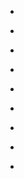 
- [](/2021/04/1a1ab3ad610478ba3b672b0a89c26333/)

- [](/2021/03/fb71576d1974213ea471b5cda8a20948/)

- [](/2021/03/c6152994fa5ddf4b9c3302bcddfdd699/)

- [](/2021/03/4d1fb5fa3502d4df0ff4f70f9891a7c3/)

- [](/2021/03/273eae12d668c24135d4db358511c9d4/)

- [](/2021/03/096b7c67797c165b01283d0c7cd6c016/)

- [](/2021/03/951fcfe07a7cbb8d04ee6dd219c181fb/)

- [](/2021/03/2b14f8356f57460da0a4790b27b44b8a/)

- [](/2021/02/512f30a007215436724cc156c524ff00/)
